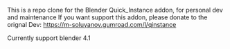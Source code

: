 This is a repo clone for the Blender Quick_Instance addon, for personal dev and maintenance
If you want support this addon, please donate to the orignal Dev: https://m-soluyanov.gumroad.com/l/qinstance


Currently support blender 4.1

